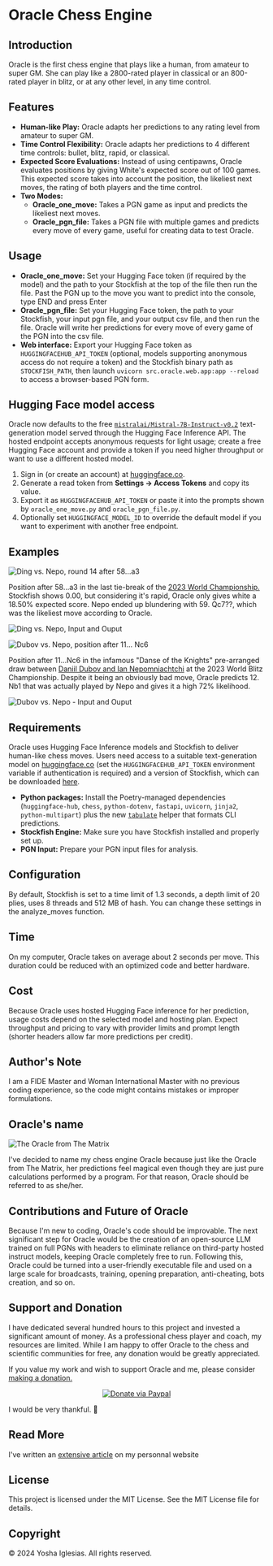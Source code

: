 # Oracle Chess Engine

## Introduction

Oracle is the first chess engine that plays like a human, from amateur to super GM. She can play like a 2800-rated player in classical or an 800-rated player in blitz, or at any other level, in any time control. 

## Features

- **Human-like Play:** Oracle adapts her predictions to any rating level from amateur to super GM.
- **Time Control Flexibility:** Oracle adapts her predictions to 4 different time controls: bullet, blitz, rapid, or classical.
- **Expected Score Evaluations:** Instead of using centipawns, Oracle evaluates positions by giving White's expected score out of 100 games. This expected score takes into account the position, the likeliest next moves, the rating of both players and the time control.
- **Two Modes:**
  - **Oracle_one_move:** Takes a PGN game as input and predicts the likeliest next moves.
  - **Oracle_pgn_file:** Takes a PGN file with multiple games and predicts every move of every game, useful for creating data to test Oracle.

## Usage

- **Oracle_one_move:** Set your Hugging Face token (if required by the model) and the path to your Stockfish at the top of the file then run the file. Past the PGN up to the move you want to predict into the console, type END and press Enter
- **Oracle_pgn_file:** Set your Hugging Face token, the path to your Stockfish, your input pgn file, and your output csv file, and then run the file. Oracle will write her predictions for every move of every game of the PGN into the csv file.
- **Web interface:** Export your Hugging Face token as `HUGGINGFACEHUB_API_TOKEN` (optional, models supporting anonymous access do not require a token) and the Stockfish binary path as `STOCKFISH_PATH`, then launch `uvicorn src.oracle.web.app:app --reload` to access a browser-based PGN form.

## Hugging Face model access

Oracle now defaults to the free [`mistralai/Mistral-7B-Instruct-v0.2`](https://huggingface.co/mistralai/Mistral-7B-Instruct-v0.2) text-generation model served through the Hugging Face Inference API. The hosted endpoint accepts anonymous requests for light usage; create a free Hugging Face account and provide a token if you need higher throughput or want to use a different hosted model.

1. Sign in (or create an account) at [huggingface.co](https://huggingface.co/).
2. Generate a read token from **Settings → Access Tokens** and copy its value.
3. Export it as `HUGGINGFACEHUB_API_TOKEN` or paste it into the prompts shown by `oracle_one_move.py` and `oracle_pgn_file.py`.
4. Optionally set `HUGGINGFACE_MODEL_ID` to override the default model if you want to experiment with another free endpoint.

## Examples

![Ding vs. Nepo, round 14 after 58...a3](docs/static/ding_vs_nepo_chesscom.png)

Position after 58...a3 in the last tie-break of the [2023 World Championship.](https://www.chess.com/events/2023-fide-world-chess-championship/18/Nepomniachtchi_Ian-Ding_Liren) Stockfish shows 0.00, but considering it's rapid, Oracle only gives white a 18.50% expected score. Nepo ended up blundering with 59. Qc7??, which was the likeliest move according to Oracle. 

![Ding vs. Nepo, Input and Ouput](docs/static/ding_vs_nepo.png)

![Dubov vs. Nepo, position after 11... Nc6](docs/static/dubov_vs_nepo_lichess.png)

Position after 11...Nc6 in the infamous "Danse of the Knights" pre-arranged draw between [Daniil Dubov and Ian Nepomniachtchi](https://lichess.org/broadcast/2023-fide-world-blitz-championship--boards-1-30/round-11/yem1lgfo/ESRRgphO) at the 2023 World Blitz Championship. Despite it being an obviously bad move, Oracle predicts 12. Nb1 that was actually played by Nepo and gives it a high 72% likelihood.

![Dubov vs. Nepo - Input and Ouput](docs/static/dubov_vs_nepo.png)

## Requirements

Oracle uses Hugging Face Inference models and Stockfish to deliver human-like chess moves. Users need access to a suitable text-generation model on [huggingface.co](https://huggingface.co/models) (set the `HUGGINGFACEHUB_API_TOKEN` environment variable if authentication is required) and a version of Stockfish, which can be downloaded [here](https://stockfishchess.org/download/).

- **Python packages:** Install the Poetry-managed dependencies (`huggingface-hub`, `chess`, `python-dotenv`, `fastapi`, `uvicorn`, `jinja2`, `python-multipart`) plus the new [`tabulate`](https://pypi.org/project/tabulate/) helper that formats CLI predictions.
- **Stockfish Engine:** Make sure you have Stockfish installed and properly set up.
- **PGN Input:** Prepare your PGN input files for analysis.

## Configuration

By default, Stockfish is set to a time limit of 1.3 seconds, a depth limit of 20 plies, uses 8 threads and 512 MB of hash. You can change these settings in the analyze_moves function.

## Time
On my computer, Oracle takes on average about 2 seconds per move. This duration could be reduced with an optimized code and better hardware. 

## Cost

Because Oracle uses hosted Hugging Face inference for her prediction, usage costs depend on the selected model and hosting plan. Expect throughput and pricing to vary with provider limits and prompt length (shorter headers allow far more predictions per credit).

## Author's Note

I am a FIDE Master and Woman International Master with no previous coding experience, so the code might contains mistakes or improper formulations. 

## Oracle's name

![The Oracle from The Matrix](docs/static/logo.jpg)

I've decided to name my chess engine Oracle because just like the Oracle from The Matrix, her predictions feel magical even though they are just pure calculations performed by a program. For that reason, Oracle should be referred to as she/her. 

## Contributions and Future of Oracle

Because I'm new to coding, Oracle's code should be improvable. 
The next significant step for Oracle would be the creation of an open-source LLM trained on full PGNs with headers to eliminate reliance on third-party hosted instruct models, keeping Oracle completely free to run.
Following this, Oracle could be turned into a user-friendly executable file and used on a large scale for broadcasts, training, opening preparation, anti-cheating, bots creation, and so on. 

## Support and Donation

I have dedicated several hundred hours to this project and invested a significant amount of money. As a professional chess player and coach, my resources are limited. While I am happy to offer Oracle to the chess and scientific communities for free, any donation would be greatly appreciated.

If you value my work and wish to support Oracle and me, please consider [making a donation.](https://www.paypal.com/donate/?hosted_button_id=6WTAEDBXAPTLC)
<p align="center">
  <a href="https://www.paypal.com/donate/?hosted_button_id=6WTAEDBXAPTLC">
    <img src="docs/static/paypal.png" alt="Donate via Paypal" />
  </a>
</p>

I would be very thankful. 🙏

## Read More

I've written an [extensive article](https://yoshachess.com/article/oracle/) on my personnal website

## License

This project is licensed under the MIT License. See the MIT License file for details. 

## Copyright

© 2024 Yosha Iglesias. All rights reserved.
